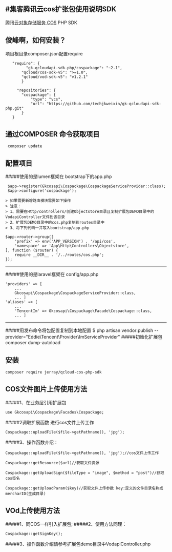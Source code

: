 #集客腾讯云cos扩张包使用说明SDK
----

腾讯云[对象存储服务 COS](http://www.qcloud.com/wiki/COS%E4%BA%A7%E5%93%81%E4%BB%8B%E7%BB%8D) PHP SDK

 俊峰啊，如何安装？
----
 项目根目录composer.json配置require
 ```
    "require": {
          "gk-qcloudapi-sdk-php/cospackage": "~2.1",
        "qcloud/cos-sdk-v5": ">=1.0",
        "qcloud/vod-sdk-v5": "v1.2.1"
        }
        
      "repositories": { 
        "cospackage": {
            "type": "vcs",
            "url": "https://github.com/techjkweixin/gk-qcloudapi-sdk-php.git"
        }
    }
 ```

通过COMPOSER 命令获取项目
 ----
```     
 composer update
```

配置项目
 ----
#####使用的是lumen框架在 bootstrap下的app.php
```
 $app->register(Gkcosapi\Cospackage\CospackageServiceProvider::class);
 $app->configure('cospackage');

> 如果需要新增路由模块需要如下操作
> 注意：
> 1、需要在Http/controllers/创建Objectstore目录且复制扩展包DEMO目录中的VodapiController文件到该目录
> 2、扩展包DEMO目录中的cos.php复制到routes目录中
> 3、将下列代码一并写入bootstrap/app.php

$app->router->group([
    'prefix' => env('APP_VERSION') . '/api/cos',
    'namespace' => 'App\Http\Controllers\Objectstore',
], function ($router) {
    require __DIR__ . '/../routes/cos.php';
});
```
----
#####使用的是laravel框架在 config/app.php
```
'providers' => [
    ...
    Gkcosapi\Cospackage\CospackageServiceProvider::class,
    ... ] 
'aliases' => [
    ...
    'TencentIm' => Gkcosapi\Cospackage\Facade\Cospackage::class,
    ... ]
```
----
#####用发布命令将包配置复制到本地配置
 $ php artisan vendor:publish --provider="Eddie\Tencent\Provider\ImServiceProvider"
#####初始化扩展包
        composer dump-autoload

安装
----

```
composer require jerray/qcloud-cos-php-sdk
```

COS文件图片上传使用方法
--------


#####1、在业务层引用扩展包 
```
use Gkcosapi\Cospackage\Facades\Cospackage;
```
#####2调取扩展函数 进行cos文件上传工作
```
Cospackage::uploadFile($file->getPathname(), 'jpg');
```

#####3、操作函数介绍：
```
Cospackage::uploadFile($file->getPathname(), 'jpg');//cos文件上传工作

Cospackage::getResource($url)//获取文件资源

Cospackage::getUploadSign($fileType = "image", $method = "post")//获取cos签名

Cospackage::getUploadParam($key)//获取文件上传参数 key:定义的文件目录名称或mercharID(生成目录)
```
VOd上传使用方法
--------
#####1、同COS一样引入扩展包;
#####2、使用方法同理：
```
Cospackage::getSignKey();
```
#####3、操作函数介绍请参考扩展包demo目录中VodapiController.php
